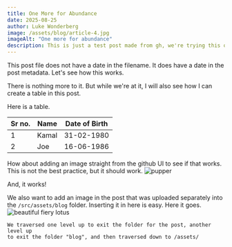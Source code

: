 ```yaml
---
title: One More for Abundance
date: 2025-08-25
author: Luke Wonderberg
image: /assets/blog/article-4.jpg
imageAlt: "One more for abundance"
description: This is just a test post made from gh, we're trying this one without a date in the filename.
---
```


This post file does not have a date in the filename. It does have a date in the post metadata.
Let's see how this works.

There is nothing more to it. But while we're at it, I will also see how I can create a table in this post.

Here is a table.

| Sr no. | Name | Date of Birth |
|--------|------|---------------|
|1|Kamal|31-02-1980|
|2|Joe|16-06-1986|

How about adding an image straight from the github UI to see if that works. This is not the best practice, but it should work.
![pupper](https://github.com/user-attachments/assets/58b7a722-6a8d-4c9a-9900-6d786d6f59de)

And, it works!

We also want to add an image in the post that was uploaded separately into the `/src/assets/blog` folder.
Inserting it in here is easy. Here it goes.
![beautiful fiery lotus](../../assets/blog/Bliss-author-avatars-t200x200.jpg)

```
We traversed one level up to exit the folder for the post, another level up
to exit the folder "blog", and then traversed down to /assets/
```


